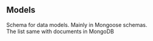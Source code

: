 ## Models
Schema for data models. Mainly in Mongoose schemas.  
The list same with documents in MongoDB
